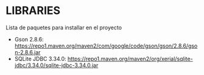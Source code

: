# LIBRARIES
Lista de paquetes para installar en el proyecto

- Gson 2.8.6: https://repo1.maven.org/maven2/com/google/code/gson/gson/2.8.6/gson-2.8.6.jar
- SQLite JDBC 3.34.0: https://repo1.maven.org/maven2/org/xerial/sqlite-jdbc/3.34.0/sqlite-jdbc-3.34.0.jar